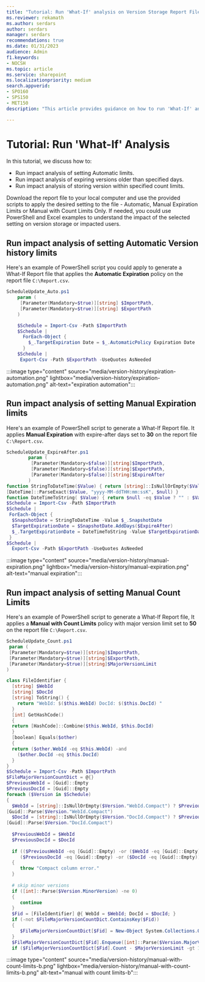 ```yaml
---
title: "Tutorial: Run 'What-If' analysis on Version Storage Report File"
ms.reviewer: rekamath
ms.author: serdars
author: serdars
manager: serdars
recommendations: true
ms.date: 01/31/2023
audience: Admin
f1.keywords:
- NOCSH
ms.topic: article
ms.service: sharepoint
ms.localizationpriority: medium
search.appverid:
- SPO160
- SPS150
- MET150
description: "This article provides guidance on how to run 'What-If' analysis on Version Storage Report File."

---
```


# Tutorial: Run 'What-If' Analysis 

In this tutorial, we discuss how to:

- Run impact analysis of setting Automatic limits.
- Run impact analysis of expiring versions older than specified days.
- Run impact analysis of storing version within specified count limits.

Download the report file to your local computer and use the provided scripts to apply the desired setting to the file - Automatic, Manual Expiration Limits or Manual with Count Limits Only. If needed, you could use PowerShell and Excel examples to understand the impact of the selected setting on version storage or impacted users.

## Run impact analysis of setting Automatic Version history limits

Here's an example of PowerShell script you could apply to generate a What-If Report file that applies the **Automatic Expiration**  policy on the report file `C:\Report.csv`.  

```PowerShell
ScheduleUpdate_Auto.ps1 
    param (
     [Parameter(Mandatory=$true)][string] $ImportPath, 
     [Parameter(Mandatory=$true)][string] $ExportPath
    )

    $Schedule = Import-Csv -Path $ImportPath
    $Schedule |
      ForEach-Object {
        $_.TargetExpiration Date = $_.AutomaticPolicy Expiration Date
      }
    $Schedule |
     Export-Csv -Path $ExportPath -UseQuotes AsNeeded
```

:::image type="content" source="media/version-history/expiration-automation.png" lightbox="media/version-history/expiration-automation.png" alt-text="expiration automation":::

## Run impact analysis of setting Manual Expiration limits

Here's an example of PowerShell script to generate a What-If Report file. It applies **Manual Expiration** with expire-after days set to **30** on the report file `C:\Report.csv`.  

```PowerShell
ScheduleUpdate_ExpireAfter.ps1
        param (
         [Parameter(Mandatory=$false)][string]$ImportPath,
         [Parameter(Mandatory=$false)][string]$ExportPath,
         [Parameter(Mandatory=$false)][string]$ExpireAfter
        )
function StringToDateTime($Value) { return [string]::IsNullOrEmpty($Value) ? $null : 
[DateTime]::ParseExact($Value, "yyyy-MM-ddTHH:mm:ssK", $null) }
function DateTimeToString( $Value) { return $null -eq $Value ? "" : $Value.ToString("yyyyMM-ddTHH:mm:ssK") } 
$Schedule = Import-Csv -Path $ImportPath 
$Schedule | 
 ForEach-Object { 
  $SnapshotDate = StringToDateTime -Value $_.SnapshotDate
  $TargetExpirationDate = $SnapshotDate.AddDays($ExpireAfter)
  $_.TargetExpirationDate = DateTimeToString -Value $TargetExpirationDate
 } 
$Schedule | 
  Export-Csv -Path $ExportPath -UseQuotes AsNeeded
```

:::image type="content" source="media/version-history/manual-expiration.png" lightbox="media/version-history/manual-expiration.png" alt-text="manual expiration":::

## Run impact analysis of setting Manual Count Limits

Here's an example of PowerShell script to generate a What-If Report file, It applies a **Manual with Count Limits** policy with major version limit set to **50** on the report file `C:\Report.csv`.

```PowerShell
ScheduleUpdate_Count.ps1
 param (
 [Parameter(Mandatory=$true)][string]$ImportPath,
 [Parameter(Mandatory=$true)][string]$ExportPath,
 [Parameter(Mandatory=$true)][string]$MajorVersionLimit
)

class FileIdentifier {
  [string] $WebId
  [string] $DocId
  [string] ToString() {
    return "WebId: $($this.WebId) DocId: $($this.DocId) " 
  }
  [int] GetHashCode()
  {
  return [HashCode]::Combine($this.WebId, $this.DocId)
  }
  [boolean] Equals($other)
  {
  return ($other.WebId -eq $this.WebId) -and 
    ($other.DocId -eq $this.DocId) 
  }
}
$Schedule = Import-Csv -Path $ImportPath 
$FileMajorVersionCountDict = @{}
$PreviousWebId = [Guid]::Empty
$PreviousDocId = [Guid]::Empty
foreach ($Version in $Schedule)
{ 
  $WebId = [string]::IsNullOrEmpty($Version."WebId.Compact") ? $PreviousWebId : 
[Guid]::Parse($Version."WebId.Compact")
  $DocId = [string]::IsNullOrEmpty($Version."DocId.Compact") ? $PreviousDocId : 
[Guid]::Parse($Version."DocId.Compact")
 
  $PreviousWebId = $WebId
  $PreviousDocId = $DocId
 
  if (($PreviousWebId -eq [Guid]::Empty) -or ($WebId -eq [Guid]::Empty) -or 
     ($PreviousDocId -eq [Guid]::Empty) -or ($DocId -eq [Guid]::Empty))
  {
     throw "Compact column error."
  }
 
  # skip minor versions
  if ([int]::Parse($Version.MinorVersion) -ne 0)
  {
     continue
  }
  $Fid = [FileIdentifier] @{ WebId = $WebId; DocId = $DocId; } 
  if (-not $FileMajorVersionCountDict.ContainsKey($Fid))
  {
     $FileMajorVersionCountDict[$Fid] = New-Object System.Collections.Queue
  }
  $FileMajorVersionCountDict[$Fid].Enqueue([int]::Parse($Version.MajorVersion))
  if ($FileMajorVersionCountDict[$Fid].Count - $MajorVersionLimit -gt 1)
```

:::image type="content" source="media/version-history/manual-with-count-limits-b.png" lightbox="media/version-history/manual-with-count-limits-b.png" alt-text="manual with count limits-b":::

